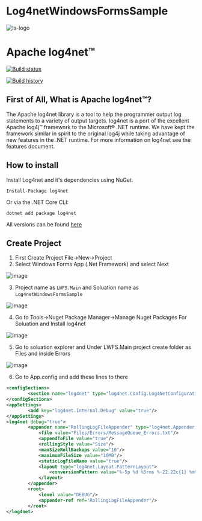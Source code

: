 # Log4netWindowsFormsSample
![ls-logo](https://user-images.githubusercontent.com/21302583/154553875-55d0119f-dba9-4166-bf24-02c5a7612a1b.jpg)
# Apache log4net™
[![Build status](https://ci.appveyor.com/api/projects/status/mgd5hyg6gr6nq1d8/branch/master?svg=true)](https://ci.appveyor.com/project/Mahadenamuththa/log4netwindowsformssample/branch/master)

[![Build history](https://buildstats.info/appveyor/chart/Mahadenamuththa/log4netwindowsformssample)](https://ci.appveyor.com/project/Mahadenamuththa/log4netwindowsformssample/history)


## First of All, What is Apache log4net™?
The Apache log4net library is a tool to help the programmer output log statements to a variety of output targets. log4net is a port of the excellent Apache log4j™ framework to the Microsoft® .NET runtime. We have kept the framework similar in spirit to the original log4j while taking advantage of new features in the .NET runtime. For more information on log4net see the features document.

## How to install

Install Log4net and it's dependencies using NuGet. 

`Install-Package log4net`

Or via the .NET Core CLI:

`dotnet add package log4net `

All versions can be found [here](https://logging.apache.org/log4net/download_log4net.html)

## Create Project

01. First Create Project File->New->Project
02. Select Windows Forms App (.Net Framework) and select Next

![image](https://user-images.githubusercontent.com/21302583/154557003-fd2fe7ef-6de4-4f5a-a224-880772c811e0.png)

03. Project name as `LWFS.Main` and Soluation name as `Log4netWindowsFormsSample`

![image](https://user-images.githubusercontent.com/21302583/154557641-60fca7c1-4a2a-4351-9162-71b6695d6c72.png)

04. Go to Tools->Nuget Package Manager->Manage Nuget Packages For Soluation and Install log4net

![image](https://user-images.githubusercontent.com/21302583/154558081-ce2f4b2f-aba5-420c-a433-d346f477c7f1.png)

05. Go to soluation explorer and Under LWFS.Main project create folder as Files and inside Errors

![image](https://user-images.githubusercontent.com/21302583/154558844-404765f4-6003-4c61-bfd1-fd3e69ad1542.png)

06. Go to App.config and add these lines to there 

```xml
<configSections>
		<section name="log4net" type="log4net.Config.Log4NetConfigurationSectionHandler, log4net"/>
</configSections>
<appSettings>
		<add key="log4net.Internal.Debug" value="true"/>
</appSettings>
<log4net debug="true">
		<appender name="RollingLogFileAppender" type="log4net.Appender.RollingFileAppender">
			<file value="Files/Errors/MessageQueue_Errors.txt"/>
			<appendToFile value="true"/>
			<rollingStyle value="Size"/>
			<maxSizeRollBackups value="10"/>
			<maximumFileSize value="10MB"/>
			<staticLogFileName value="true"/>
			<layout type="log4net.Layout.PatternLayout">
				<conversionPattern value="%-5p %d %5rms %-22.22c{1} %m%n"/>
			</layout>
		</appender>
		<root>
			<level value="DEBUG"/>
			<appender-ref ref="RollingLogFileAppender"/>
		</root>
</log4net>
```
